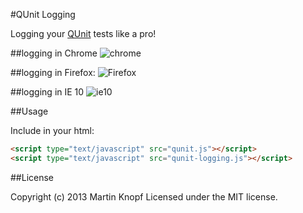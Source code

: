 #QUnit Logging

Logging your [QUnit](http://qunitjs.com/) tests like a pro!

##logging in Chrome
![chrome](http://farm8.staticflickr.com/7292/9419006676_1d348f4171_o_d.png)

##logging in Firefox:
![Firefox](http://farm3.staticflickr.com/2878/9416241273_01aab6131c_o_d.png)

##logging in IE 10
![ie10](http://farm4.staticflickr.com/3818/9419006652_3435e17fbf_o_d.png)

##Usage

Include in your html:
```html
<script type="text/javascript" src="qunit.js"></script>
<script type="text/javascript" src="qunit-logging.js"></script>
```

##License

Copyright (c) 2013 Martin Knopf Licensed under the MIT license.
